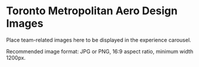 # Toronto Metropolitan Aero Design Images

Place team-related images here to be displayed in the experience carousel.

Recommended image format: JPG or PNG, 16:9 aspect ratio, minimum width 1200px.
